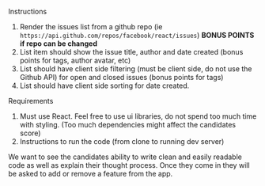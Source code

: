 Instructions
1. Render the issues list from a github repo (ie `https://api.github.com/repos/facebook/react/issues`) **BONUS POINTS if repo can be changed**
2. List item should show the issue title, author and date created (bonus points for tags, author avatar, etc)
3. List should have client side filtering (must be client side, do not use the Github API) for open and closed issues (bonus points for tags)
4. List should have client side sorting for date created.

Requirements
1. Must use React. Feel free to use ui libraries, do not spend too much time with styling. (Too much dependencies might affect the candidates score)
2. Instructions to run the code (from clone to running dev server)

We want to see the candidates ability to write clean and easily readable code as well as explain their thought process. Once they come in they will be asked to add or remove a feature from the app.
